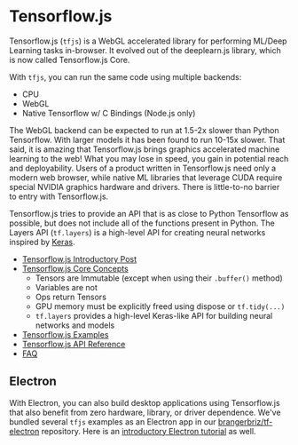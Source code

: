 # Tensorflow.js

Tensorflow.js (`tfjs`) is a WebGL accelerated library for performing ML/Deep Learning tasks in-browser. It evolved out of the deeplearn.js library, which is now called Tensorflow.js Core.

With `tfjs`, you can run the same code using multiple backends:

- CPU
- WebGL
- Native Tensorflow w/ C Bindings (Node.js only)

The WebGL backend can be expected to run at 1.5-2x slower than Python Tensorflow. With larger models it has been found to run 10-15x slower. That said, it is amazing that Tensorflow.js brings graphics accelerated machine learning to the web! What you may lose in speed, you gain in potential reach and deployability. Users of a product written in Tensorflow.js need only a modern web browser, while native ML libraries that leverage CUDA require special NVIDIA graphics hardware and drivers. There is little-to-no barrier to entry with Tensorflow.js.

Tensorflow.js tries to provide an API that is as close to Python Tensorflow as possible, but does not include all of the functions present in Python. The Layers API (`tf.layers`) is a high-level API for creating neural networks inspired by [Keras](https://keras.io/).

- [Tensorflow.js Introductory Post](https://medium.com/tensorflow/introducing-tensorflow-js-machine-learning-in-javascript-bf3eab376db)
- [Tensorflow.js Core Concepts](https://js.tensorflow.org/tutorials/core-concepts.html)
	- Tensors are Immutable (except when using their `.buffer()` method)
	- Variables are not
	- Ops return Tensors
	- GPU memory must be explicitly freed using dispose or `tf.tidy(...)`
	- `tf.layers` provides a high-level Keras-like API for building neural networks and models
- [Tensorflow.js Examples](https://github.com/tensorflow/tfjs-examples)
- [Tensorflow.js API Reference](https://js.tensorflow.org/api/latest/index.html)
- [FAQ](https://js.tensorflow.org/faq)

## Electron

With Electron, you can also build desktop applications using Tensorflow.js that also benefit from zero hardware, library, or driver dependence. We've bundled several `tfjs` examples as an Electron app in our [brangerbriz/tf-electron](https://github.com/brangerbriz/tf-electron) repository. Here is an [introductory Electron tutorial](https://github.com/electron/electron/blob/master/docs/tutorial/first-app.md) as well.


